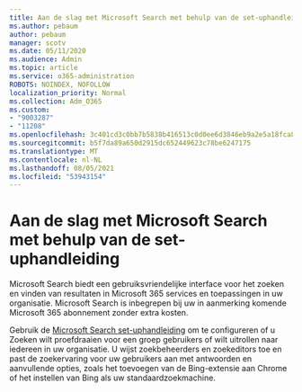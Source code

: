 ```yaml
---
title: Aan de slag met Microsoft Search met behulp van de set-uphandleiding
ms.author: pebaum
author: pebaum
manager: scotv
ms.date: 05/11/2020
ms.audience: Admin
ms.topic: article
ms.service: o365-administration
ROBOTS: NOINDEX, NOFOLLOW
localization_priority: Normal
ms.collection: Adm_O365
ms.custom:
- "9003287"
- "11208"
ms.openlocfilehash: 3c401cd3c0bb7b5838b416513c0d0ee6d3846eb9a2e5a18fca8f8b782fda6098
ms.sourcegitcommit: b5f7da89a650d2915dc652449623c78be6247175
ms.translationtype: MT
ms.contentlocale: nl-NL
ms.lasthandoff: 08/05/2021
ms.locfileid: "53943154"
---
```

# <a name="get-started-with-microsoft-search-using-the-set-up-guide"></a>Aan de slag met Microsoft Search met behulp van de set-uphandleiding

Microsoft Search biedt een gebruiksvriendelijke interface voor het zoeken en vinden van resultaten in Microsoft 365 services en toepassingen in uw organisatie. Microsoft Search is inbegrepen bij uw in aanmerking komende Microsoft 365 abonnement zonder extra kosten. 

Gebruik de [Microsoft Search set-uphandleiding](https://go.microsoft.com/fwlink/?linkid=2156919) om te configureren of u Zoeken wilt proefdraaien voor een groep gebruikers of wilt uitrollen naar iedereen in uw organisatie. U wijst zoekbeheerders en zoekeditors toe en past de zoekervaring voor uw gebruikers aan met antwoorden en aanvullende opties, zoals het toevoegen van de Bing-extensie aan Chrome of het instellen van Bing als uw standaardzoekmachine.